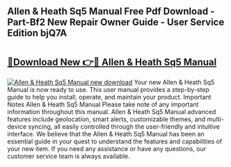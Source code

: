 ## Allen & Heath Sq5 Manual Free Pdf Download - Part-Bf2 New Repair Owner Guide - User Service Edition bjQ7A

# <h2><a href="http://cf13148.oget.top/?id=Allen+%26+Heath+Sq5+Manual">🔗Download New 👉🔴 Allen & Heath Sq5 Manual</a></h2>

[![Allen & Heath Sq5 Manual new download](https://i.imgur.com/5g1atiW.png)](http://cf13148.oget.top/?id=Allen+%26+Heath+Sq5+Manual)
Your new Allen & Heath Sq5 Manual is now ready to use. This user manual provides a step-by-step guide to help you install, operate, and maintain your product. Important Notes Allen & Heath Sq5 Manual Please take note of any important information throughout this manual. Allen & Heath Sq5 Manual advanced features include geolocation, smart alerts, customizable themes, and multi-device syncing, all easily controlled through the user-friendly and intuitive interface. We believe that the Allen & Heath Sq5 Manual has been an essential guide in your quest to understand the features and capabilities of your new item. If you need any assistance or have any questions, our customer service team is always available.
